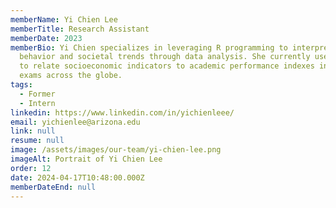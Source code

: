 ```yaml
---
memberName: Yi Chien Lee
memberTitle: Research Assistant
memberDate: 2023
memberBio: Yi Chien specializes in leveraging R programming to interpret human
  behavior and societal trends through data analysis. She currently uses python
  to relate socioeconomic indicators to academic performance indexes in SAT-like
  exams across the globe.
tags:
  - Former
  - Intern
linkedin: https://www.linkedin.com/in/yichienleee/
email: yichienlee@arizona.edu
link: null
resume: null
image: /assets/images/our-team/yi-chien-lee.png
imageAlt: Portrait of Yi Chien Lee
order: 12
date: 2024-04-17T10:48:00.000Z
memberDateEnd: null
---
```

